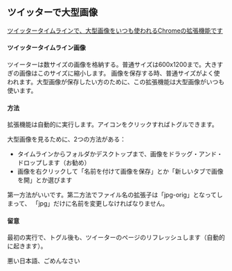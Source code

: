 ## ツイッターで大型画像
[ツイッタータイムラインで、大型画像をいつも使われるChromeの拡張機能です](https://chrome.google.com/webstore/detail/twitter-large-images/jajkeadlaiibpkpnnihopfalndpfioag?hl=ja)

#### ツイッタータイムライン画像
ツイーターは数サイズの画像を格納する。普通サイズは600x1200まで。大きすぎの画像はこのサイズに縮小します。
画像を保存する時、普通サイズがよく使われます。大型画像が保存したい方のために、この拡張機能は大型画像がいつも使います。

#### 方法

拡張機能は自動的に実行します。アイコンをクリックすればトグルできます。

大型画像を見るために、2つの方法がある：
* タイムラインからフォルダかデスクトップまで、画像をドラッグ・アンド・ドロップします（お勧め）
* 画像を右クリックして「名前を付けて画像を保存」とか「新しいタブで画像を開」とか選びます

第一方法がいいです。第二方法でファイル名の拡張子は「jpg-orig」となってしまって、
「jpg」だけに名前を変更しなければなりません。

#### 留意
最初の実行で、トグル後も、ツイーターのページのリフレッシュします（自動的に起きます）。

悪い日本語、ごめんなさい